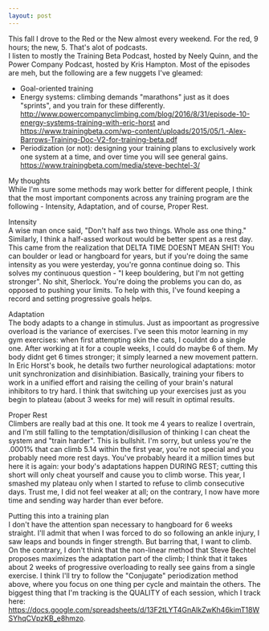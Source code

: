 ```yaml
---
layout: post
---
```

This fall I drove to the Red or the New almost every weekend. For the red, 9 hours; the new, 5. That's alot of podcasts.  
I listen to mostly the Training Beta Podcast, hosted by Neely Quinn, and the Power Company Podcast, hosted by Kris Hampton. Most of the episodes are meh, but the following are a few nuggets I've gleamed:

- Goal-oriented training  
- Energy systems: climbing demands "marathons" just as it does "sprints", and you train for these differently. http://www.powercompanyclimbing.com/blog/2016/8/31/episode-10-energy-systems-training-with-eric-horst and https://www.trainingbeta.com/wp-content/uploads/2015/05/1.-Alex-Barrows-Training-Doc-V2-for-training-beta.pdf  
- Periodization (or not): designing your training plans to exclusively work one system at a time, and over time you will see general gains. https://www.trainingbeta.com/media/steve-bechtel-3/  

My thoughts  
While I'm sure some methods may work better for different people, I think that the most important components across any training program are the following - Intensity, Adaptation, and of course, Proper Rest.

Intensity  
A wise man once said, "Don't half ass two things. Whole ass one thing." Similarly, I think a half-assed workout would be better spent as a rest day. This came from the realization that DELTA TIME DOESNT MEAN SHIT! You can boulder or lead or hangboard for years, but if you're doing the same intensity as you were yesterday, you're gonna continue doing so. This solves my continuous question - "I keep bouldering, but I'm not getting stronger". No shit, Sherlock. You're doing the problems you can do, as opposed to pushing your limits. To help with this, I've found keeping a record and setting progressive goals helps.

Adaptation  
The body adapts to a change in stimulus. Just as impoortant as progressive overload is the variance of exercises. I've seen this motor learning in my gym exercises: when first attempting skin the cats, I couldnt do a single one. After working at it for a couple weeks, I could do maybe 6 of them. My body didnt get 6 times stronger; it simply learned a new movement pattern. In Eric Horst's book, he details two further neurological adaptations: motor unit synchronization and disinhibiation. Basically, training your fibers to work in a unified effort and raising the ceiling of your brain's natural inhibitors to try hard. I think that switching up your exercises just as you begin to plateau (about 3 weeks for me) will result in optimal results.

Proper Rest  
Climbers are really bad at this one. It took me 4 years to realize I overtrain, and I'm still falling to the temptation/disillusion of thinking I can cheat the system and "train harder". This is bullshit. I'm sorry, but unless you're the .0001% that can climb 5.14 within the first year, you're not special and you probably need more rest days. You've probably heard it a million times but here it is again: your body's adaptations happen DURING REST; cutting this short will only cheat yourself and cause you to climb worse. This year, I smashed my plateau only when I started to refuse to climb consecutive days. Trust me, I did not feel weaker at all; on the contrary, I now have more time and sending way harder than ever before.

Putting this into a training plan  
I don't have the attention span necessary to hangboard for 6 weeks straight. I'll admit that when I was forced to do so following an ankle injury, I saw leaps and bounds in finger strength. But barring that, I want to climb. 
On the contrary, I don't think that the non-linear method that Steve Bechtel proposes maximizes the adaptation part of the climb; I think that it takes about 2 weeks of progressive overloading to really see gains from a single exercise. I think I'll try to follow the "Conjugate" periodization method above, where you focus on one thing per cycle and maintain the others. The biggest thing that I'm tracking is the QUALITY of each session, which I track here: https://docs.google.com/spreadsheets/d/13F2tLYT4GnAlkZwKh46kimT18WSYhqCVpzKB_e8hmzo.
